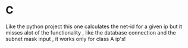 # C
Like the python project this one calculates the net-id for a given ip
but it misses alot of the functionality , like the database connection
and the subnet mask input , it works only for class A ip's!
